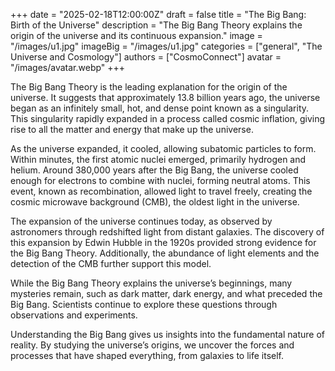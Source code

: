 +++
date = "2025-02-18T12:00:00Z"
draft = false
title = "The Big Bang: Birth of the Universe"
description = "The Big Bang Theory explains the origin of the universe and its continuous expansion."
image = "/images/u1.jpg"
imageBig = "/images/u1.jpg"
categories = ["general", "The Universe and Cosmology"]
authors = ["CosmoConnect"]
avatar = "/images/avatar.webp"
+++

The Big Bang Theory is the leading explanation for the origin of the universe. It suggests that approximately 13.8 billion years ago, the universe began as an infinitely small, hot, and dense point known as a singularity. This singularity rapidly expanded in a process called cosmic inflation, giving rise to all the matter and energy that make up the universe.

As the universe expanded, it cooled, allowing subatomic particles to form. Within minutes, the first atomic nuclei emerged, primarily hydrogen and helium. Around 380,000 years after the Big Bang, the universe cooled enough for electrons to combine with nuclei, forming neutral atoms. This event, known as recombination, allowed light to travel freely, creating the cosmic microwave background (CMB), the oldest light in the universe.

The expansion of the universe continues today, as observed by astronomers through redshifted light from distant galaxies. The discovery of this expansion by Edwin Hubble in the 1920s provided strong evidence for the Big Bang Theory. Additionally, the abundance of light elements and the detection of the CMB further support this model.

While the Big Bang Theory explains the universe’s beginnings, many mysteries remain, such as dark matter, dark energy, and what preceded the Big Bang. Scientists continue to explore these questions through observations and experiments.

Understanding the Big Bang gives us insights into the fundamental nature of reality. By studying the universe’s origins, we uncover the forces and processes that have shaped everything, from galaxies to life itself.

